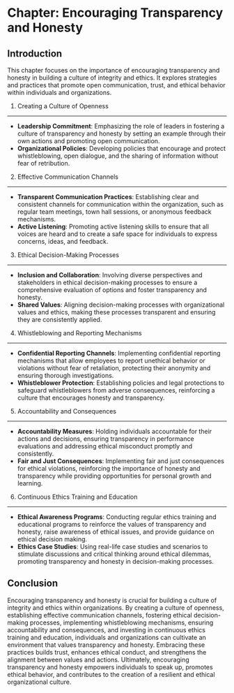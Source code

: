 Chapter: Encouraging Transparency and Honesty
=============================================

Introduction
------------

This chapter focuses on the importance of encouraging transparency and honesty in building a culture of integrity and ethics. It explores strategies and practices that promote open communication, trust, and ethical behavior within individuals and organizations.

1. Creating a Culture of Openness
---------------------------------

* **Leadership Commitment**: Emphasizing the role of leaders in fostering a culture of transparency and honesty by setting an example through their own actions and promoting open communication.
* **Organizational Policies**: Developing policies that encourage and protect whistleblowing, open dialogue, and the sharing of information without fear of retribution.

2. Effective Communication Channels
-----------------------------------

* **Transparent Communication Practices**: Establishing clear and consistent channels for communication within the organization, such as regular team meetings, town hall sessions, or anonymous feedback mechanisms.
* **Active Listening**: Promoting active listening skills to ensure that all voices are heard and to create a safe space for individuals to express concerns, ideas, and feedback.

3. Ethical Decision-Making Processes
------------------------------------

* **Inclusion and Collaboration**: Involving diverse perspectives and stakeholders in ethical decision-making processes to ensure a comprehensive evaluation of options and foster transparency and honesty.
* **Shared Values**: Aligning decision-making processes with organizational values and ethics, making these processes transparent and ensuring they are consistently applied.

4. Whistleblowing and Reporting Mechanisms
------------------------------------------

* **Confidential Reporting Channels**: Implementing confidential reporting mechanisms that allow employees to report unethical behavior or violations without fear of retaliation, protecting their anonymity and ensuring thorough investigations.
* **Whistleblower Protection**: Establishing policies and legal protections to safeguard whistleblowers from adverse consequences, reinforcing a culture that encourages honesty and transparency.

5. Accountability and Consequences
----------------------------------

* **Accountability Measures**: Holding individuals accountable for their actions and decisions, ensuring transparency in performance evaluations and addressing ethical misconduct promptly and consistently.
* **Fair and Just Consequences**: Implementing fair and just consequences for ethical violations, reinforcing the importance of honesty and transparency while providing opportunities for personal growth and learning.

6. Continuous Ethics Training and Education
-------------------------------------------

* **Ethical Awareness Programs**: Conducting regular ethics training and educational programs to reinforce the values of transparency and honesty, raise awareness of ethical issues, and provide guidance on ethical decision making.
* **Ethics Case Studies**: Using real-life case studies and scenarios to stimulate discussions and critical thinking around ethical dilemmas, promoting transparency and honesty in decision-making processes.

Conclusion
----------

Encouraging transparency and honesty is crucial for building a culture of integrity and ethics within organizations. By creating a culture of openness, establishing effective communication channels, fostering ethical decision-making processes, implementing whistleblowing mechanisms, ensuring accountability and consequences, and investing in continuous ethics training and education, individuals and organizations can cultivate an environment that values transparency and honesty. Embracing these practices builds trust, enhances ethical conduct, and strengthens the alignment between values and actions. Ultimately, encouraging transparency and honesty empowers individuals to speak up, promotes ethical behavior, and contributes to the creation of a resilient and ethical organizational culture.

